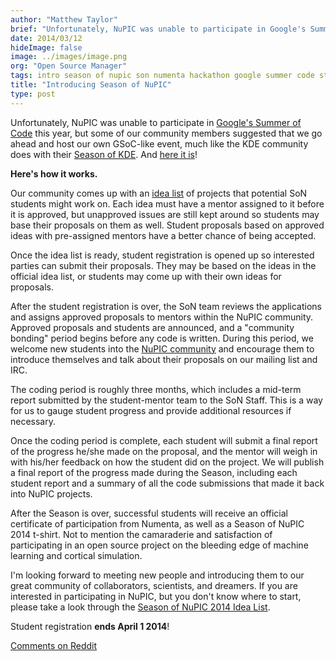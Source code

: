 ```yaml
---
author: "Matthew Taylor"
brief: "Unfortunately, NuPIC was unable to participate in Google's Summer of Code program this year, but some of our community members suggested that we go ahead and host our own GSoC-like event, much like the KDE community does"
date: 2014/03/12
hideImage: false
image: ../images/image.png
org: "Open Source Manager"
tags: intro season of nupic son numenta hackathon google summer code student
title: "Introducing Season of NuPIC"
type: post
---
```


Unfortunately, NuPIC was unable to participate in
[Google's Summer of Code](https://www.google-melange.com/gsoc/homepage/google/gsoc2014)
this year, but some of our community members suggested that we go ahead and host
our own GSoC-like event, much like the KDE community does with their
[Season of KDE](https://season.kde.org/). And [here it is](/son/)!

**Here's how it works.**

Our community comes up with an
[idea list](https://github.com/numenta/nupic/wiki/Season-of-NuPIC-2014-Idea-List)
of projects that potential SoN students might work on. Each idea must have a
mentor assigned to it before it is approved, but unapproved issues are still
kept around so students may base their proposals on them as well. Student
proposals based on approved ideas with pre-assigned mentors have a better
chance of being accepted.

Once the idea list is ready, student registration is opened up so interested
parties can submit their proposals. They may be based on the ideas in the
official idea list, or students may come up with their own ideas for proposals.

After the student registration is over, the SoN team reviews the applications
and assigns approved proposals to mentors within the NuPIC community. Approved
proposals and students are announced, and a "community bonding" period begins
before any code is written. During this period, we welcome new students into the
[NuPIC community](/community/) and encourage them to introduce themselves and
talk about their proposals on our mailing list and IRC.

The coding period is roughly three months, which includes a mid-term report
submitted by the student-mentor team to the SoN Staff. This is a way for us to
gauge student progress and provide additional resources if necessary.

Once the coding period is complete, each student will submit a final report of
the progress he/she made on the proposal, and the mentor will weigh in with
his/her feedback on how the student did on the project. We will publish a final
report of the progress made during the Season, including each student report and
a summary of all the code submissions that made it back into NuPIC projects.

After the Season is over, successful students will receive an official
certificate of participation from Numenta, as well as a Season of NuPIC 2014
t-shirt. Not to mention the camaraderie and satisfaction of participating in an
open source project on the bleeding edge of machine learning and cortical
simulation.

I'm looking forward to meeting new people and introducing them to our great
community of collaborators, scientists, and dreamers. If you are interested in
participating in NuPIC, but you don't know where to start, please take a look
through the
[Season of NuPIC 2014 Idea List](https://github.com/numenta/nupic/wiki/Season-of-NuPIC-2014-Idea-List).

Student registration **ends April 1 2014**!

[Comments on Reddit](http://www.reddit.com/r/MachineLearning/comments/209gpg/introducing_season_of_nupic/)
